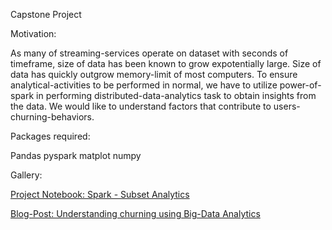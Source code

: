 Capstone Project


Motivation: 

As many of streaming-services operate on dataset with seconds of timeframe, size of data has been known to grow expotentially large. Size of data has quickly outgrow memory-limit of most computers. To ensure analytical-activities to be performed in normal, we have to utilize power-of-spark in performing distributed-data-analytics task to obtain insights from the data. We would like to understand factors that contribute to users-churning-behaviors.


Packages required:

Pandas
pyspark
matplot
numpy


Gallery:


<a href="file:///C:/Users/kangan/Downloads/Sparkify.html">Project Notebook: Spark - Subset Analytics</a>


<a href="https://medium.com/@kangan312/understanding-churning-using-big-data-analytics-826de7a9bbb7">Blog-Post: Understanding churning using Big-Data Analytics</a>
